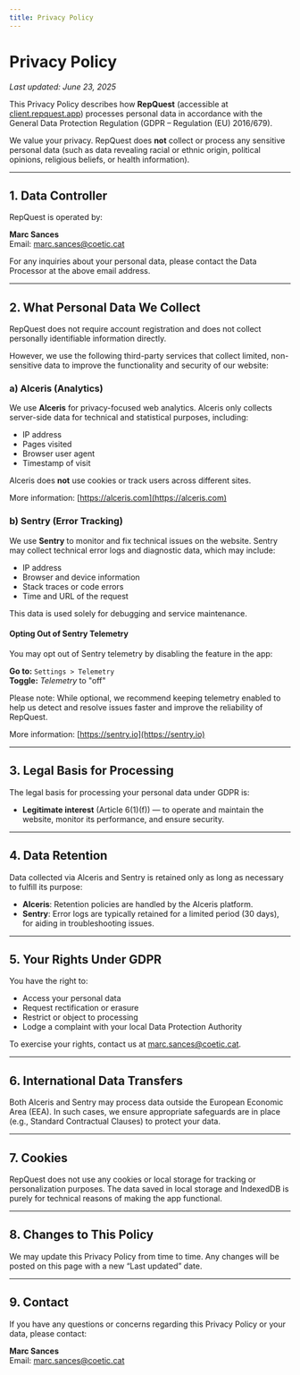 ```yaml
---
title: Privacy Policy
---
```


# Privacy Policy

_Last updated: June 23, 2025_

This Privacy Policy describes how **RepQuest** (accessible at [client.repquest.app](https://client.repquest.app)) processes personal data in accordance with the General Data Protection Regulation (GDPR – Regulation (EU) 2016/679).

We value your privacy. RepQuest does **not** collect or process any sensitive personal data (such as data revealing racial or ethnic origin, political opinions, religious beliefs, or health information).

---

## 1. Data Controller

RepQuest is operated by:

**Marc Sances**  
Email: [marc.sances@coetic.cat](mailto:marc.sances@coetic.cat)

For any inquiries about your personal data, please contact the Data Processor at the above email address.

---

## 2. What Personal Data We Collect

RepQuest does not require account registration and does not collect personally identifiable information directly.

However, we use the following third-party services that collect limited, non-sensitive data to improve the functionality and security of our website:

### a) Alceris (Analytics)

We use **Alceris** for privacy-focused web analytics. Alceris only collects server-side data for technical and statistical purposes, including:

- IP address
- Pages visited
- Browser user agent
- Timestamp of visit

Alceris does **not** use cookies or track users across different sites.

More information: [https://alceris.com](https://alceris.com)

### b) Sentry (Error Tracking)

We use **Sentry** to monitor and fix technical issues on the website. Sentry may collect technical error logs and diagnostic data, which may include:

- IP address
- Browser and device information
- Stack traces or code errors
- Time and URL of the request

This data is used solely for debugging and service maintenance.

#### Opting Out of Sentry Telemetry

You may opt out of Sentry telemetry by disabling the feature in the app:

**Go to:** `Settings > Telemetry`  
**Toggle:** _Telemetry_ to "off"

Please note: While optional, we recommend keeping telemetry enabled to help us detect and resolve issues faster and improve the reliability of RepQuest.

More information: [https://sentry.io](https://sentry.io)

---

## 3. Legal Basis for Processing

The legal basis for processing your personal data under GDPR is:

- **Legitimate interest** (Article 6(1)(f)) — to operate and maintain the website, monitor its performance, and ensure security.

---

## 4. Data Retention

Data collected via Alceris and Sentry is retained only as long as necessary to fulfill its purpose:

- **Alceris**: Retention policies are handled by the Alceris platform.
- **Sentry**: Error logs are typically retained for a limited period (30 days), for aiding in troubleshooting issues.

---

## 5. Your Rights Under GDPR

You have the right to:

- Access your personal data
- Request rectification or erasure
- Restrict or object to processing
- Lodge a complaint with your local Data Protection Authority

To exercise your rights, contact us at [marc.sances@coetic.cat](mailto:marc.sances@coetic.cat).

---

## 6. International Data Transfers

Both Alceris and Sentry may process data outside the European Economic Area (EEA). In such cases, we ensure appropriate safeguards are in place (e.g., Standard Contractual Clauses) to protect your data.

---

## 7. Cookies

RepQuest does not use any cookies or local storage for tracking or personalization purposes. The data saved in local storage and IndexedDB is purely for technical reasons of making the app functional.

---

## 8. Changes to This Policy

We may update this Privacy Policy from time to time. Any changes will be posted on this page with a new “Last updated” date.

---

## 9. Contact

If you have any questions or concerns regarding this Privacy Policy or your data, please contact:

**Marc Sances**  
Email: [marc.sances@coetic.cat](mailto:marc.sances@coetic.cat)
